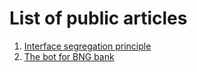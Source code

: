 # List of public articles

1. [Interface segregation principle](https://dev.to/pedchenkoroman/interface-segregation-principle-solid-4cid)
2. [The bot for BNG bank](https://dev.to/pedchenkoroman/the-bot-for-bng-bank-129a)

